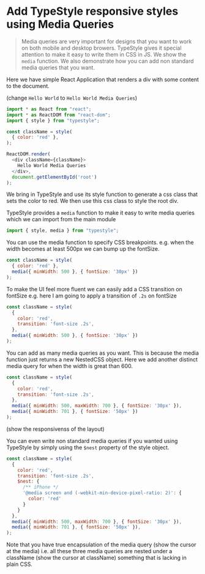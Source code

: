 # Add TypeStyle responsive styles using Media Queries
> Media queries are very important for designs that you want to work on both mobile and desktop browers. TypeStyle gives it special attention to make it easy to write them in CSS in JS. We show the `media` function. We also demonstrate how you can add non standard media queries that you want.

Here we have simple React Application that renders a div with some content to the document.

(change `Hello World` to `Hello World Media Queries`)
```js
import * as React from "react";
import * as ReactDOM from "react-dom";
import { style } from "typestyle";

const className = style(
  { color: 'red' },
);

ReactDOM.render(
  <div className={className}>
    Hello World Media Queries
  </div>,
  document.getElementById('root')
);
```

We bring in TypeStyle and use its style function to generate a css class that sets the color to red. We then use this css class to style the root div.

TypeStyle provides a `media` function to make it easy to write media queries which we can import from the main module

```js
import { style, media } from "typestyle";
```

You can use the media function to specify CSS breakpoints. e.g. when the width becomes at least 500px we can bump up the fontSize.

```js
const className = style(
  { color: 'red' },
  media({ minWidth: 500 }, { fontSize: '30px' })
);
```

To make the UI feel more fluent we can easily add a CSS transition on fontSize e.g. here I am going to apply a transition of `.2s` on fontSize

```js
const className = style(
  {
    color: 'red',
    transition: 'font-size .2s',
  },
  media({ minWidth: 500 }, { fontSize: '30px' })
);
```

You can add as many media queries as you want. This is because the media function just returns a new NestedCSS object. Here we add another distinct media query for when the width is great than 600.

```js
const className = style(
  {
    color: 'red',
    transition: 'font-size .2s',
  },
  media({ minWidth: 500, maxWidth: 700 }, { fontSize: '30px' }),
  media({ minWidth: 701 }, { fontSize: '50px' })
);
```

(show the responsivenss of the layout)

You can even write non standard media queries if you wanted using TypeStyle by simply using the `$nest` property of the style object.

```js
const className = style(
  {
    color: 'red',
    transition: 'font-size .2s',
    $nest: {
      /** iPhone */
      '@media screen and (-webkit-min-device-pixel-ratio: 2)': {
        color: 'red'
      }
    }
  },
  media({ minWidth: 500, maxWidth: 700 }, { fontSize: '30px' }),
  media({ minWidth: 701 }, { fontSize: '50px' }),
);
```

Note that you have true encapsulation of the media query (show the cursor at the media) i.e. all these three media queries are nested under a className (show the cursor at className) something that is lacking in plain CSS.
